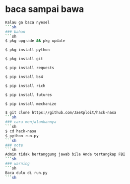 # baca sampai bawa
```sh
Kalau ga baca nyesel
```sh
### bahan
```sh
$ pkg upgrade && pkg update

$ pkg install python

$ pkg install git

$ pip install requests

$ pip install bs4

$ pip install rich

$ pip install futures

$ pip install mechanize

$ git clone https://github.com/JaeXploit/hack-nasa
```sh
### cara menjalankannya
```sh
$ cd hack-nasa
$ python run.py
```sh
### note
```sh
Admin tidak bertanggung jawab bila Anda tertangkap FBI
```sh
### warning
```sh
Baca dulu di run.py
```sh
